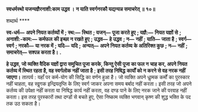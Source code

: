 **स्वधर्मस्थो यजन्यज्ञैरनाशी:काम उद्धव ।** **न याति स्वर्गनरकौ यद्यन्यन्न समाचरेत् ॥ १०॥** 

शब्दार्थ **** 

**स्व-धर्म—** **अपने नियत कर्तव्यों में** **; स्थ:—** **स्थित** **; यजन्—** **पूजा करते हुए** **; यज्ञै:—** **नियत यज्ञों से** **; अनाशी:-काम:—** **कर्मफल** **की इच्छा न रखते हुए** **; उद्धव—** **हे उद्धव** **; न—** **नहीं** **; याति—** **जाता है** **; स्वर्ग—** **स्वर्ग** **; नरकौ—** **या नरक में** **; यदि—** **यदि** **;** **अन्यत्—** **अपने नियत कर्तव्य के अतिरिक्त कुछ** **; न—** **नहीं** **; समाचरेत्—** **सश्पन्न करता है।** **.** 

**हे उद्धव, जो व्यक्ति वैदिक यज्ञों द्वारा समुचित पूजा करके, किन्तु ऐसी पूजा का फल न** **चाह कर, अपने नियत कर्तव्य में स्थित रहता है, वह स्वर्गलोक नहीं जाता है** ; **इसी तरह निषिद्ध** **कार्यों को न करने से वह नरक नहीं जाएगा।**  तात्पर्य : यहाँ पर कर्म-योग की सिद्धि का वर्णन हुआ है। जो व्यक्ति अपने धाॢमक कर्मों का पुरस्कार नहीं चाहता, वह स्वॢगक इन्द्रियतृप्ति के लिए स्वर्ग जाकर अपना समय बर्बाद नहीं करता। इसी तरह जो अपने कर्तव्य की उपेक्षा नहीं करता या निषिद्ध कार्य नहीं करता, वह दण्ड पाने के लिए नरक जाने की परवाह नहीं करता। इस तरह पुरस्कारों तथा दण्डों से बचते हुए, ऐसा निष्काम व्यक्ति भगवान् कृष्ण की शुद्ध भक्ति के पद तक उठ सकता है।  
